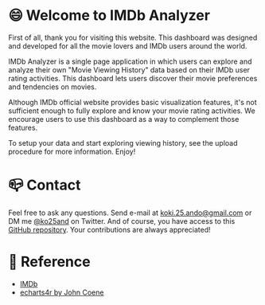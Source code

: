# 😄 Welcome to IMDb Analyzer

First of all, thank you for visiting this website. This dashboard was designed and developed for all the movie lovers and IMDb users around the world.

IMDb Analyzer is a single page application in which users can explore and analyze their own "Movie Viewing History" data based on their IMDb user rating activities. This dashboard lets users discover their movie preferences and tendencies on movies.

Although IMDb official website provides basic visualization features, it's not sufficient enough to fully explore and know your movie rating activities. We encourage users to use this dashboard as a way to complement those features.

To setup your data and start exploring viewing history, see the upload procedure for more information. Enjoy!

# 📪 Contact

Feel free to ask any questions. Send e-mail at koki.25.ando@gmail.com or DM me [@ko25and](https://twitter.com/ko25and) on Twitter.
And of course, you have access to this [GitHub repository](https://github.com/koki25ando/IMDb_Analyzer). Your contributions are always appreciated!

# 📎 Reference

+ [IMDb](https://www.imdb.com/?ref_=nv_home)
+ [echarts4r by John Coene](https://echarts4r.john-coene.com/index.html)
